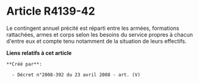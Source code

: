 # Article R4139-42

Le contingent annuel précité est réparti entre les armées, formations rattachées, armes et corps selon les besoins du service
propres à chacun d'entre eux et compte tenu notamment de la situation de leurs effectifs.

**Liens relatifs à cet article**

	**Créé par**:

	  - Décret n°2008-392 du 23 avril 2008 - art. (V)
